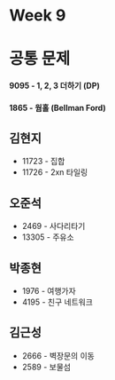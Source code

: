 # Week 9


# 공통 문제
#### 9095 - 1, 2, 3 더하기 (DP)
#### 1865 - 웜홀 (Bellman Ford)


## 김현지
* 11723 - 집합
* 11726 - 2xn 타일링

## 오준석
* 2469 - 사다리타기
* 13305 - 주유소

## 박종현
* 1976 - 여행가자
* 4195 - 친구 네트워크

## 김근성
* 2666 - 벽장문의 이동
* 2589 - 보물섬
